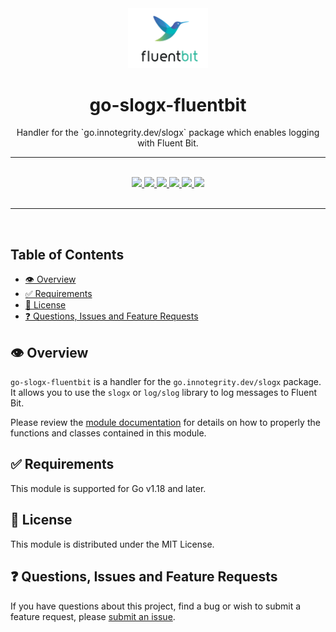 <div align="center">
  <img width="128" src="./logo.png" alt="fluent bit logo" />
  <h1>go-slogx-fluentbit</h1>
  <p>Handler for the `go.innotegrity.dev/slogx` package which enables logging with Fluent Bit.</p>
  <hr />
  <br />
  <a href="https://pkg.go.dev/go.innotegrity.dev/slogx-fluentbit" target="_blank">
    <img src="https://img.shields.io/badge/go-reference-2a7d98?style=for-the-badge" />
  </a>
  <a href="https://goreportcard.com/report/go.innotegrity.dev/slogx-fluentbit" target="_blank">
    <img src="https://goreportcard.com/badge/go.innotegrity.dev/slogx-fluentbit?style=for-the-badge" />
  </a>
  <a href="#">
    <img src="https://img.shields.io/badge/stability-alpha-pink?style=for-the-badge" />
  </a>
  <a href="https://en.wikipedia.org/wiki/MIT_License" target="_blank">
    <img src="https://img.shields.io/badge/license-MIT-maroon?style=for-the-badge" />
  </a>
  <a href="#">
    <img src="https://img.shields.io/badge/support-community-purple?style=for-the-badge" />
  </a>
  <a href="https://conventionalcommits.org" target="_blank">
    <img src="https://img.shields.io/badge/Conventional%20Commits-1.0.0-orange.svg?style=for-the-badge" />
  </a>
</div>
<br />
<hr />
<br />

<!-- omit in toc -->
## Table of Contents
- [👁️ Overview](#️-overview)
- [✅ Requirements](#-requirements)
- [📃 License](#-license)
- [❓ Questions, Issues and Feature Requests](#-questions-issues-and-feature-requests)

## 👁️ Overview

`go-slogx-fluentbit` is a handler for the `go.innotegrity.dev/slogx` package. It allows you to use the `slogx` or `log/slog` library to log messages to Fluent Bit.

Please review the [module documentation](https://pkg.go.dev/go.innotegrity.dev/slogx-fluentbit) for details on how to properly the functions and classes contained in this module.

## ✅ Requirements

This module is supported for Go v1.18 and later.

## 📃 License

This module is distributed under the MIT License.

## ❓ Questions, Issues and Feature Requests

If you have questions about this project, find a bug or wish to submit a feature request, please [submit an issue](https://github.com/innotegrity/go-slogx-fluentbit/issues).
